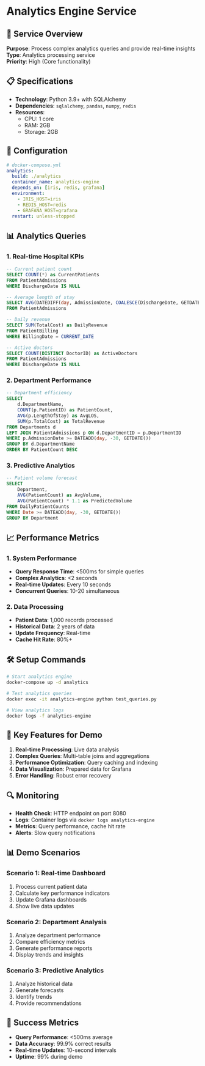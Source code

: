 # Analytics Engine Service

## 🎯 Service Overview
**Purpose**: Process complex analytics queries and provide real-time insights  
**Type**: Analytics processing service  
**Priority**: High (Core functionality)

## 📋 Specifications
- **Technology**: Python 3.9+ with SQLAlchemy
- **Dependencies**: `sqlalchemy`, `pandas`, `numpy`, `redis`
- **Resources**: 
  - CPU: 1 core
  - RAM: 2GB
  - Storage: 2GB

## 🔧 Configuration
```yaml
# docker-compose.yml
analytics:
  build: ./analytics
  container_name: analytics-engine
  depends_on: [iris, redis, grafana]
  environment:
    - IRIS_HOST=iris
    - REDIS_HOST=redis
    - GRAFANA_HOST=grafana
  restart: unless-stopped
```

## 📊 Analytics Queries

### 1. Real-time Hospital KPIs
```sql
-- Current patient count
SELECT COUNT(*) as CurrentPatients
FROM PatientAdmissions 
WHERE DischargeDate IS NULL

-- Average length of stay
SELECT AVG(DATEDIFF(day, AdmissionDate, COALESCE(DischargeDate, GETDATE()))) as AvgLOS
FROM PatientAdmissions

-- Daily revenue
SELECT SUM(TotalCost) as DailyRevenue
FROM PatientBilling 
WHERE BillingDate = CURRENT_DATE

-- Active doctors
SELECT COUNT(DISTINCT DoctorID) as ActiveDoctors
FROM PatientAdmissions 
WHERE DischargeDate IS NULL
```

### 2. Department Performance
```sql
-- Department efficiency
SELECT 
    d.DepartmentName,
    COUNT(p.PatientID) as PatientCount,
    AVG(p.LengthOfStay) as AvgLOS,
    SUM(p.TotalCost) as TotalRevenue
FROM Departments d
LEFT JOIN PatientAdmissions p ON d.DepartmentID = p.DepartmentID
WHERE p.AdmissionDate >= DATEADD(day, -30, GETDATE())
GROUP BY d.DepartmentName
ORDER BY PatientCount DESC
```

### 3. Predictive Analytics
```sql
-- Patient volume forecast
SELECT 
    Department,
    AVG(PatientCount) as AvgVolume,
    AVG(PatientCount) * 1.1 as PredictedVolume
FROM DailyPatientCounts
WHERE Date >= DATEADD(day, -30, GETDATE())
GROUP BY Department
```

## 📈 Performance Metrics

### 1. System Performance
- **Query Response Time**: <500ms for simple queries
- **Complex Analytics**: <2 seconds
- **Real-time Updates**: Every 10 seconds
- **Concurrent Queries**: 10-20 simultaneous

### 2. Data Processing
- **Patient Data**: 1,000 records processed
- **Historical Data**: 2 years of data
- **Update Frequency**: Real-time
- **Cache Hit Rate**: 80%+

## 🛠️ Setup Commands
```bash
# Start analytics engine
docker-compose up -d analytics

# Test analytics queries
docker exec -it analytics-engine python test_queries.py

# View analytics logs
docker logs -f analytics-engine
```

## 📝 Key Features for Demo
1. **Real-time Processing**: Live data analysis
2. **Complex Queries**: Multi-table joins and aggregations
3. **Performance Optimization**: Query caching and indexing
4. **Data Visualization**: Prepared data for Grafana
5. **Error Handling**: Robust error recovery

## 🔍 Monitoring
- **Health Check**: HTTP endpoint on port 8080
- **Logs**: Container logs via `docker logs analytics-engine`
- **Metrics**: Query performance, cache hit rate
- **Alerts**: Slow query notifications

## 📊 Demo Scenarios

### Scenario 1: Real-time Dashboard
1. Process current patient data
2. Calculate key performance indicators
3. Update Grafana dashboards
4. Show live data updates

### Scenario 2: Department Analysis
1. Analyze department performance
2. Compare efficiency metrics
3. Generate performance reports
4. Display trends and insights

### Scenario 3: Predictive Analytics
1. Analyze historical data
2. Generate forecasts
3. Identify trends
4. Provide recommendations

## 🎯 Success Metrics
- **Query Performance**: <500ms average
- **Data Accuracy**: 99.9% correct results
- **Real-time Updates**: 10-second intervals
- **Uptime**: 99% during demo
